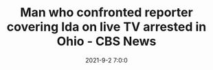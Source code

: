 ---
"title": "Man who confronted reporter covering Ida on live TV arrested in Ohio - CBS News"
"date": "2021-9-2 7:0:0"
"feed_name": "GOOGLENEWSDRILLING"
"feed_website": "https://news.google.com/search?q=drilling%2Bincident&hl=en-US&gl=US&ceid=US:en"
"feed_rss": "https://news.google.com/rss/search?q=drilling%2Bincident&hl=en-US&gl=US&ceid=US:en"
"link": "https://www.cbsnews.com/news/benjamin-daley-arrested-confronting-shaquille-brewster-hurricane-ida/"
"file": "_posts/2021-1-1-0a15218cbfdeedc0008c12e4f474b58176970590.md"
"accident": "0"
"drilling": "0"
---